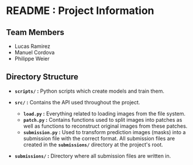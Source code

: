 # README : Project Information

## Team Members

* Lucas Ramirez
* Manuel Cordova
* Philippe Weier

## Directory Structure

* **`scripts/` :** Python scripts which create models and train them.

* **`src/` :** Contains the API used throughout the project.
    * **`load.py` :** Everything related to loading images from the file system. 
    * **`patch.py` :** Contains functions used to split images into patches as well as functions to reconstruct original images from these patches.
    * **`submission.py` :** Used to transform prediction images (masks) into a submission file with the correct format. All submission files are created in the **`submissions/`** directory at the project's root.

* **`submissions/` :** Directory where all submission files are written in.